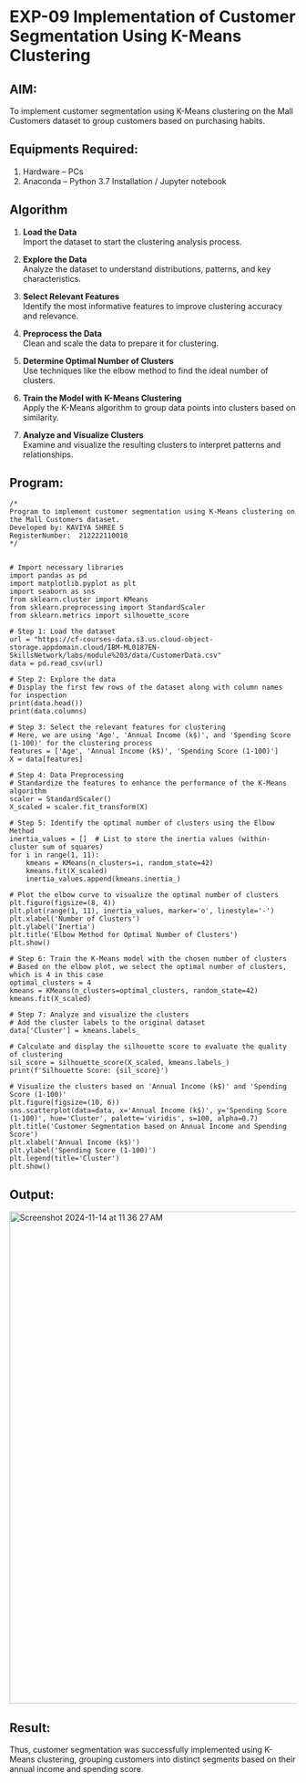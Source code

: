 # EXP-09 Implementation of Customer Segmentation Using K-Means Clustering

## AIM:
To implement customer segmentation using K-Means clustering on the Mall Customers dataset to group customers based on purchasing habits.

## Equipments Required:
1. Hardware – PCs
2. Anaconda – Python 3.7 Installation / Jupyter notebook

## Algorithm
1. **Load the Data**  
   Import the dataset to start the clustering analysis process.

2. **Explore the Data**  
   Analyze the dataset to understand distributions, patterns, and key characteristics.

3. **Select Relevant Features**  
   Identify the most informative features to improve clustering accuracy and relevance.

4. **Preprocess the Data**  
   Clean and scale the data to prepare it for clustering.

5. **Determine Optimal Number of Clusters**  
   Use techniques like the elbow method to find the ideal number of clusters.

6. **Train the Model with K-Means Clustering**  
   Apply the K-Means algorithm to group data points into clusters based on similarity.

7. **Analyze and Visualize Clusters**  
   Examine and visualize the resulting clusters to interpret patterns and relationships.
   
## Program:
```
/*
Program to implement customer segmentation using K-Means clustering on the Mall Customers dataset.
Developed by: KAVIYA SHREE S
RegisterNumber:  212222110018
*/


# Import necessary libraries
import pandas as pd
import matplotlib.pyplot as plt
import seaborn as sns
from sklearn.cluster import KMeans
from sklearn.preprocessing import StandardScaler
from sklearn.metrics import silhouette_score

# Step 1: Load the dataset
url = "https://cf-courses-data.s3.us.cloud-object-storage.appdomain.cloud/IBM-ML0187EN-SkillsNetwork/labs/module%203/data/CustomerData.csv"
data = pd.read_csv(url)

# Step 2: Explore the data
# Display the first few rows of the dataset along with column names for inspection
print(data.head())
print(data.columns)

# Step 3: Select the relevant features for clustering
# Here, we are using 'Age', 'Annual Income (k$)', and 'Spending Score (1-100)' for the clustering process
features = ['Age', 'Annual Income (k$)', 'Spending Score (1-100)']
X = data[features]

# Step 4: Data Preprocessing
# Standardize the features to enhance the performance of the K-Means algorithm
scaler = StandardScaler()
X_scaled = scaler.fit_transform(X)

# Step 5: Identify the optimal number of clusters using the Elbow Method
inertia_values = []  # List to store the inertia values (within-cluster sum of squares)
for i in range(1, 11):
    kmeans = KMeans(n_clusters=i, random_state=42)
    kmeans.fit(X_scaled)
    inertia_values.append(kmeans.inertia_)

# Plot the elbow curve to visualize the optimal number of clusters
plt.figure(figsize=(8, 4))
plt.plot(range(1, 11), inertia_values, marker='o', linestyle='-')
plt.xlabel('Number of Clusters')
plt.ylabel('Inertia')
plt.title('Elbow Method for Optimal Number of Clusters')
plt.show()

# Step 6: Train the K-Means model with the chosen number of clusters
# Based on the elbow plot, we select the optimal number of clusters, which is 4 in this case
optimal_clusters = 4
kmeans = KMeans(n_clusters=optimal_clusters, random_state=42)
kmeans.fit(X_scaled)

# Step 7: Analyze and visualize the clusters
# Add the cluster labels to the original dataset
data['Cluster'] = kmeans.labels_

# Calculate and display the silhouette score to evaluate the quality of clustering
sil_score = silhouette_score(X_scaled, kmeans.labels_)
print(f'Silhouette Score: {sil_score}')

# Visualize the clusters based on 'Annual Income (k$)' and 'Spending Score (1-100)'
plt.figure(figsize=(10, 6))
sns.scatterplot(data=data, x='Annual Income (k$)', y='Spending Score (1-100)', hue='Cluster', palette='viridis', s=100, alpha=0.7)
plt.title('Customer Segmentation based on Annual Income and Spending Score')
plt.xlabel('Annual Income (k$)')
plt.ylabel('Spending Score (1-100)')
plt.legend(title='Cluster')
plt.show()

```

## Output:
<img width="863" alt="Screenshot 2024-11-14 at 11 36 27 AM" src="https://github.com/user-attachments/assets/c90ffe7b-c8c1-426c-aa01-9afbc33a834f">


## Result:
Thus, customer segmentation was successfully implemented using K-Means clustering, grouping customers into distinct segments based on their annual income and spending score. 
